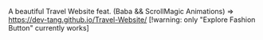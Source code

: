 A beautiful Travel Website feat. (Baba && ScrollMagic Animations) => https://dev-tang.github.io/Travel-Website/
[!warning: only "Explore Fashion Button" currently works]
